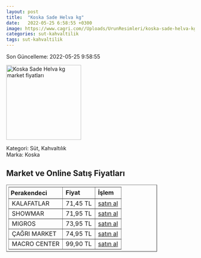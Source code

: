 ```yaml
---
layout: post
title:  "Koska Sade Helva kg"
date:   2022-05-25 6:58:55 +0300
image: https://www.cagri.com//Uploads/UrunResimleri/koska-sade-helva-kg-5c38.jpg
categories: sut-kahvaltilik
tags: sut-kahvaltilik
---
```


Son Güncelleme: 2022-05-25 9:58:55

<img src="https://www.cagri.com//Uploads/UrunResimleri/koska-sade-helva-kg-5c38.jpg" width="200" alt="Koska Sade Helva kg market fiyatları" />

Kategori: Süt, Kahvaltılık
<br />
Marka: Koska

<h2>Market ve Online Satış Fiyatları</h2>

<table border="1" style="padding: 5px;width:80%;">
  <tr>
    <td style="padding: 5px;"><strong>Perakendeci</strong></td>
    <td><strong>Fiyat</strong></td>
    <td><strong>İşlem</strong></td>
  </tr>
  <tr>
              <td title="Kalafatlar">KALAFATLAR</td>
              <td>71,45 TL</td>
              <td><a title="Kalafatlar" target="_blank" href="https://www.kalafatlar.com/urun/koska-sade-helva-1-kg">satın al</a></td>
            </tr><tr>
              <td title="Showmar">SHOWMAR</td>
              <td>71,95 TL</td>
              <td><a title="Showmar" target="_blank" href="https://www.showmar.com.tr/urun/koska-helva-sade-kg">satın al</a></td>
            </tr><tr>
              <td title="Migros">MIGROS</td>
              <td>73,95 TL</td>
              <td><a title="Migros" target="_blank" href="https://www.migros.com.tr/koska-sade-blok-helva-kg-p-6c0890">satın al</a></td>
            </tr><tr>
              <td title="Çağrı Market">ÇAĞRI MARKET</td>
              <td>74,95 TL</td>
              <td><a title="Çağrı Market" target="_blank" href="https://www.cagri.com/koska-sade-helva-kg">satın al</a></td>
            </tr><tr>
              <td title="Macro Center">MACRO CENTER</td>
              <td>99,90 TL</td>
              <td><a title="Macro Center" target="_blank" href="https://www.macrocenter.com.tr/koska-fistikli-blok-helva-kg-p-6c0892">satın al</a></td>
            </tr>
</table>
